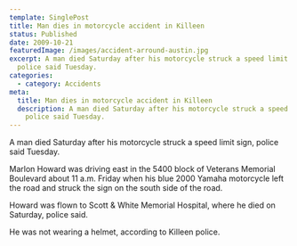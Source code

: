 ```yaml
---
template: SinglePost
title: Man dies in motorcycle accident in Killeen
status: Published
date: 2009-10-21
featuredImage: /images/accident-arround-austin.jpg
excerpt: A man died Saturday after his motorcycle struck a speed limit sign,
  police said Tuesday.
categories:
  - category: Accidents
meta:
  title: Man dies in motorcycle accident in Killeen
  description: A man died Saturday after his motorcycle struck a speed limit sign,
    police said Tuesday.
---
```

<!--StartFragment-->

A man died Saturday after his motorcycle struck a speed limit sign, police said Tuesday.

Marlon Howard was driving east in the 5400 block of Veterans Memorial Boulevard about 11 a.m. Friday when his blue 2000 Yamaha motorcycle left the road and struck the sign on the south side of the road.

Howard was flown to Scott & White Memorial Hospital, where he died on Saturday, police said.

He was not wearing a helmet, according to Killeen police.

<!--EndFragment-->